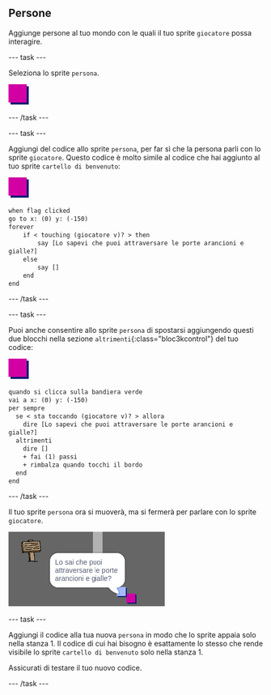 ## Persone

Aggiunge persone al tuo mondo con le quali il tuo sprite `giocatore` possa interagire.

--- task ---

Seleziona lo sprite `persona`.

![Sprite persona](images/person.png)

--- /task ---

--- task ---

Aggiungi del codice allo sprite `persona`, per far sì che la persona parli con lo sprite `giocatore`. Questo codice è molto simile al codice che hai aggiunto al tuo sprite `cartello di benvenuto`:

![persona](images/person.png)

```blocks3
when flag clicked
go to x: (0) y: (-150)
forever
    if < touching (giocatore v)? > then
        say [Lo sapevi che puoi attraversare le porte arancioni e gialle?]
    else
        say []
    end
end
```

--- /task ---

--- task ---

Puoi anche consentire allo sprite `persona` di spostarsi aggiungendo questi due blocchi nella sezione `altrimenti`{:class="bloc3kcontrol"} del tuo codice:

![persona](images/person.png)

```blocks3
quando si clicca sulla bandiera verde
vai a x: (0) y: (-150)
per sempre 
  se < sta toccando (giocatore v)? > allora 
    dire [Lo sapevi che puoi attraversare le porte arancioni e gialle?]
  altrimenti 
    dire []
    + fai (1) passi
    + rimbalza quando tocchi il bordo
  end
end
```

--- /task ---

Il tuo sprite `persona` ora si muoverà, ma si fermerà per parlare con lo sprite `giocatore`.

![schermata](images/world-person-test.png)

--- task ---

Aggiungi il codice alla tua nuova `persona` in modo che lo sprite appaia solo nella stanza 1. Il codice di cui hai bisogno è esattamente lo stesso che rende visibile lo sprite `cartello di benvenuto` solo nella stanza 1.

Assicurati di testare il tuo nuovo codice.

--- /task ---